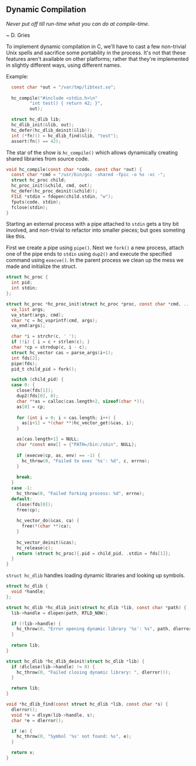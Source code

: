 ## Dynamic Compilation

*Never put off till run-time what you can do at compile-time.*

~ D. Gries

To implement dynamic compilation in C, we'll have to cast a few non-trivial Unix spells and sacrifice some portability in the process. It's not that these features aren't available on other platforms; rather that they're implemented in slightly different ways, using different names.

Example:
```C
  const char *out = "/var/tmp/libtest.so";
  
  hc_compile("#include <stdio.h>\n"
	     "int test() { return 42; }",
	     out);

  struct hc_dlib lib;
  hc_dlib_init(&lib, out);
  hc_defer(hc_dlib_deinit(&lib));
  int (*fn)() = hc_dlib_find(&lib, "test");
  assert(fn() == 42);
```

The star of the show is `hc_compile()` which allows dynamically creating shared libraries from source code.

```C
void hc_compile(const char *code, const char *out) {
  const char *cmd = "/usr/bin/gcc -shared -fpic -o %s -xc -";
  struct hc_proc child;
  hc_proc_init(&child, cmd, out);
  hc_defer(hc_proc_deinit(&child));
  FILE *stdin = fdopen(child.stdin, "w");
  fputs(code, stdin);
  fclose(stdin);
}
```

Starting an external process with a pipe attached to `stdin` gets a tiny bit involved, and non-trivial to refactor into smaller pieces; but goes someting like this.

First we create a pipe using `pipe()`. Next we `fork()` a new process, attach one of the pipe ends to `stdin` using `dup2()` and execute the specified command using `execve()`. In the parent process we clean up the mess we made and initialize the struct. 

```C
struct hc_proc {
  int pid;
  int stdin;
};

struct hc_proc *hc_proc_init(struct hc_proc *proc, const char *cmd, ...) {
  va_list args;
  va_start(args, cmd);
  char *c = hc_vsprintf(cmd, args);
  va_end(args);

  char *i = strchr(c, ' ');
  if (!i) { i = c + strlen(c); }
  char *cp = strndup(c, i - c);
  struct hc_vector cas = parse_args(i+1);
  int fds[2];
  pipe(fds);
  pid_t child_pid = fork();

  switch (child_pid) {
  case 0: {
    close(fds[1]);
    dup2(fds[0], 0);
    char **as = calloc(cas.length+2, sizeof(char *));
    as[0] = cp;
    
    for (int i = 0; i < cas.length; i++) {
      as[i+1] = *(char **)hc_vector_get(&cas, i);
    }

    as[cas.length+1] = NULL;
    char *const env[] = {"PATH=/bin:/sbin", NULL};
      
    if (execve(cp, as, env) == -1) {
      hc_throw(0, "Failed to exec '%s': %d", c, errno);
    }
    
    break;
  }
  case -1:
    hc_throw(0, "Failed forking process: %d", errno);
  default:
    close(fds[0]);
    free(cp);
    
    hc_vector_do(&cas, ca) {
      free(*(char **)ca);
    }
    
    hc_vector_deinit(&cas);
    hc_release(c);
    return (struct hc_proc){.pid = child_pid, .stdin = fds[1]};
  }
}
```

`struct hc_dlib` handles loading dynamic libraries and looking up symbols.

```C
struct hc_dlib {
  void *handle;
};

struct hc_dlib *hc_dlib_init(struct hc_dlib *lib, const char *path) {
  lib->handle = dlopen(path, RTLD_NOW);

  if (!lib->handle) {
    hc_throw(0, "Error opening dynamic library '%s': %s", path, dlerror());
  }
  
  return lib;
}

struct hc_dlib *hc_dlib_deinit(struct hc_dlib *lib) {
  if (dlclose(lib->handle) != 0) {
    hc_throw(0, "Failed closing dynamic library: ", dlerror());
  }

  return lib;
}

void *hc_dlib_find(const struct hc_dlib *lib, const char *s) {
  dlerror();
  void *v = dlsym(lib->handle, s);
  char *e = dlerror();

  if (e) {
    hc_throw(0, "Symbol '%s' not found: %s", e);
  }

  return v;
}
```
